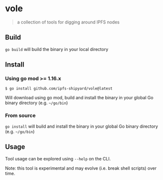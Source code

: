 # vole

> a collection of tools for digging around IPFS nodes

## Build

`go build` will build the binary in your local directory

## Install

### Using go mod >= 1.16.x

```console
$ go install github.com/ipfs-shipyard/vole@latest
```

Will download using go mod, build and install the binary in your global Go binary directory (e.g. `~/go/bin`)

### From source
`go install` will build and install the binary in your global Go binary directory (e.g. `~/go/bin`)

## Usage

Tool usage can be explored using `--help` on the CLI.

Note: this tool is experimental and may evolve (i.e. break shell scripts) over time.
